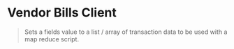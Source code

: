 # Vendor Bills Client

> Sets a fields value to a list / array of transaction data to be used with a map reduce script.

